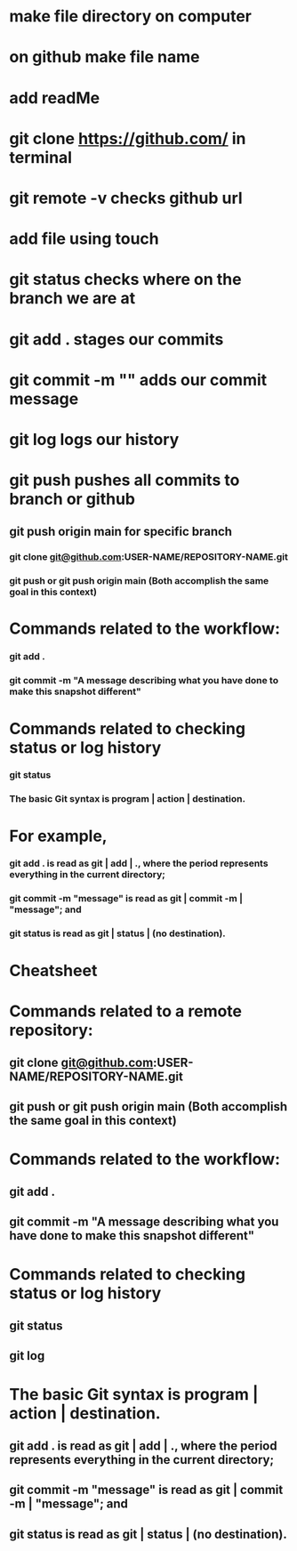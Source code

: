 # make file directory on computer

# on github make file name

# add readMe

# git clone https://github.com/ in terminal

# git remote -v checks github url

# add file using touch

# git status checks where on the branch we are at

# git add . stages our commits

# git commit -m "" adds our commit message

# git log logs our history

# git push pushes all commits to branch or github

## git push origin main for specific branch

### git clone git@github.com:USER-NAME/REPOSITORY-NAME.git

### git push or git push origin main (Both accomplish the same goal in this context)

# Commands related to the workflow:

### git add .

### git commit -m "A message describing what you have done to make this snapshot different"

# Commands related to checking status or log history

### git status

### The basic Git syntax is program | action | destination.

# For example,

### git add . is read as git | add | ., where the period represents everything in the current directory;

### git commit -m "message" is read as git | commit -m | "message"; and

### git status is read as git | status | (no destination).

# Cheatsheet

# Commands related to a remote repository:

## git clone git@github.com:USER-NAME/REPOSITORY-NAME.git

## git push or git push origin main (Both accomplish the same goal in this context)

# Commands related to the workflow:

## git add .

## git commit -m "A message describing what you have done to make this snapshot different"

# Commands related to checking status or log history

## git status

## git log

# The basic Git syntax is program | action | destination.

## git add . is read as git | add | ., where the period represents everything in the current directory;

## git commit -m "message" is read as git | commit -m | "message"; and

## git status is read as git | status | (no destination).
